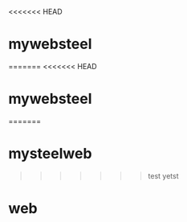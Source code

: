 <<<<<<< HEAD
# mywebsteel
=======
<<<<<<< HEAD
# mywebsteel
=======
# mysteelweb
>>>>>>> test
>>>>>>> yetst
# web
